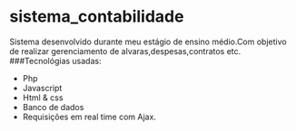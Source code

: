 # sistema_contabilidade
Sistema desenvolvido durante meu estágio de ensino médio.Com objetivo de realizar gerenciamento de alvaras,despesas,contratos etc.
###Tecnológias usadas:
- Php
- Javascript
- Html & css
- Banco de dados
- Requisições em real time com Ajax.

